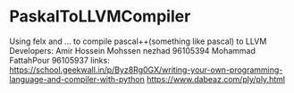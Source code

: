 # PaskalToLLVMCompiler
Using felx and ... to compile pascal++(something like pascal) to LLVM
Developers:
Amir Hossein Mohssen nezhad 96105394
Mohammad FattahPour 96105937
links:
https://school.geekwall.in/p/Byz8Rg0GX/writing-your-own-programming-language-and-compiler-with-python 
https://www.dabeaz.com/ply/ply.html